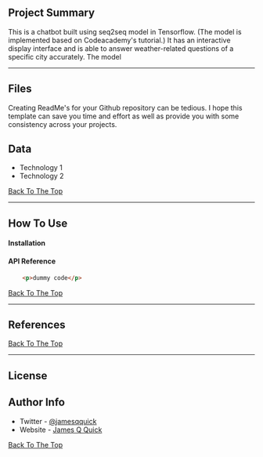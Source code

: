 ## Project Summary
This is a chatbot built using seq2seq model in Tensorflow. (The model is implemented based on Codeacademy's tutorial.) It has an interactive display interface and is able to answer weather-related questions of a specific city accurately. 
The model 

---

## Files
Creating ReadMe's for your Github repository can be tedious.  I hope this template can save you time and effort as well as provide you with some consistency across your projects.

## Data

- Technology 1
- Technology 2

[Back To The Top](#read-me-template)

---

## How To Use

#### Installation



#### API Reference

```html
    <p>dummy code</p>
```
[Back To The Top](#read-me-template)

---

## References
[Back To The Top](#read-me-template)

---

## License



## Author Info

- Twitter - [@jamesqquick](https://twitter.com/jamesqquick)
- Website - [James Q Quick](https://jamesqquick.com)

[Back To The Top](#read-me-template)
